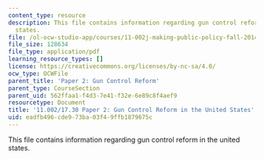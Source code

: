```yaml
---
content_type: resource
description: This file contains information regarding gun control reform in the united
  states.
file: /ol-ocw-studio-app/courses/11-002j-making-public-policy-fall-2014/eadfb496cde973ba03f49ffb1879675c_MIT11_002JF14_pa2stud4.pdf
file_size: 128634
file_type: application/pdf
learning_resource_types: []
license: https://creativecommons.org/licenses/by-nc-sa/4.0/
ocw_type: OCWFile
parent_title: 'Paper 2: Gun Control Reform'
parent_type: CourseSection
parent_uid: 562ffaa1-f4d3-7e41-f32e-6e89c8f4aef9
resourcetype: Document
title: '11.002/17.30 Paper 2: Gun Control Reform in the United States'
uid: eadfb496-cde9-73ba-03f4-9ffb1879675c
---
```

This file contains information regarding gun control reform in the united states.